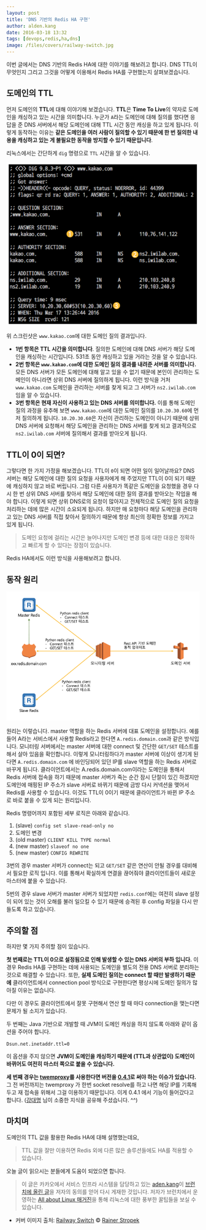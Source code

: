```yaml
---
layout: post
title: 'DNS 기반의 Redis HA 구현'
author: alden.kang
date: 2016-03-18 13:32
tags: [devops,redis,ha,dns]
image: /files/covers/railway-switch.jpg
---
```

이번 글에서는 DNS 기반의 Redis HA에 대한 이야기를 해보려고 합니다.
DNS TTL이 무엇인지 그리고 그것을 어떻게 이용해서 Redis HA를 구현했는지 살펴보겠습니다.

## 도메인의 TTL

먼저 도메인의 **TTL**에 대해 이야기해 보겠습니다.
**TTL**은 **Time To Live**의 약자로 도메인을 캐싱하고 있는 시간을 의미합니다.
누군가 `A`라는 도메인에 대해 질의를 했다면 응답을 준 DNS 서버에서 해당 도메인에 대해 TTL 시간 동안 캐싱을 하고 있게 됩니다.
이렇게 동작하는 이유는 **같은 도메인을 여러 사람이 질의할 수 있기 때문에 한 번 질의한 내용을 캐싱하고 있는 게 불필요한 동작을 방지할 수 있기 때문입니다**.

리눅스에서는 간단하게 `dig` 명령으로 `TTL` 시간을 알 수 있습니다.

![kakao.com에 대한 도메인 질의 결과](/files/redis-ha-dig-kakao.png)

위 스크린샷은 `www.kakao.com`에 대한 도메인 질의 결과입니다.

* **1번 항목은 TTL 시간을 의미합니다**.
 질의한 도메인에 대해 DNS 서버가 해당 도메인을 캐싱하는 시간입니다. 531초 동안 캐싱하고 있을 거라는 것을 알 수 있습니다.
* **2번 항목은 `www.kakao.com`에 대한 도메인 질의 결과를 내려준 서버를 의미합니다.**
 모든 DNS 서버가 모든 도메인에 대해 알고 있을 수 없기 때문에 본인이 관리하는 도메인이 아니라면 상위 DNS 서버에 질의하게 됩니다. 이런 방식을 거처 `www.kakao.com` 도메인을 관리하는 서버를 찾게 되고 그 서버가 `ns2.iwilab.com` 임을 알 수 있습니다.
* **3번 항목은 현재 자신이 사용하고 있는 DNS 서버를 의미합니다.**
 이를 통해 도메인 질의 과정을 유추해 보면 `www.kakao.com`에 대한 도메인 질의를 `10.20.30.60`에 먼저 질의하게 됩니다. `10.20.30.60`은 자신이 관리하는 도메인이 아니기 때문에 상위 DNS 서버에 요청해서 해당 도메인을 관리하는 DNS 서버를 찾게 되고 결과적으로 `ns2.iwilab.com` 서버에 질의해서 결과를 받아오게 됩니다.

## TTL이 0이 되면?

그렇다면 한 가지 가정을 해보겠습니다. TTL이 `0`이 되면 어떤 일이 일어날까요? DNS 서버는 해당 도메인에 대한 질의 요청을 사용자에게 해 주었지만 TTL이 0이 되기 때문에 캐싱하지 않고 바로 버립니다. 그럼 다른 사용자가 똑같은 도메인을 요청했을 경우 다시 한 번 상위 DNS 서버를 찾아서 해당 도메인에 대한 질의 결과를 받아오는 작업을 해야 합니다. 이렇게 되면 상위 DNS로의 요청이 많아지고 전체적으로 도메인 질의 요청을 처리하는 데에 많은 시간이 소요되게 됩니다. 하지만 매 요청마다 해당 도메인을 관리하고 있는 DNS 서버를 직접 찾아서 질의하기 때문에 항상 최신의 정확한 정보를 가지고 있게 됩니다.

> 도메인 요청에 걸리는 시간은 늘어나지만 도메인 변경 등에 대한 대응은 정확하고 빠르게 할 수 있다는 장점이 있습니다.

Redis HA에서도 이런 방식을 사용해보려고 합니다.

## 동작 원리

![Redis HA 동작 원리동작](/files/redis-ha-dns.png)

원리는 이렇습니다. master 역할을 하는 Redis 서버에 대표 도메인을 설정합니다. 예를 들어 A라는 서비스에서 사용할 Redis라고 한다면 `A.redis.domain.com`과 같은 방식입니다. 모니터링 서버에서는 master 서버에 대한 connect 및 간단한 `GET/SET` 테스트를 해서 살아 있음을 확인합니다. 이렇게 모니터링하다가 master 서버에 이상이 생기게 된다면 `A.redis.domain.com` 에 바인딩되어 있던 IP를 slave 역할을 하는 Redis 서버로 바꾸게 됩니다. 클라이언트에서는 A.redis.domain.com이라는 도메인을 통해서 Redis 서버에 접속을 하기 때문에 master 서버가 죽는 순간 잠시 단절이 있긴 하겠지만 도메인에 매핑된 IP 주소가 slave 서버로 바뀌기 때문에 금방 다시 커넥션을 맺어서 Redis를 사용할 수 있습니다. 이것도 TTL이 0이기 때문에 클라이언트가 바뀐 IP 주소로 바로 붙을 수 있게 되는 원리입니다.

Redis 명령어까지 포함된 세부 로직은 아래와 같습니다.

1. (slave) `config set slave-read-only no`
2. 도메인 변경
3. (old master) `CLIENT KILL TYPE normal`
4. (new master) `slaveof no one`
5. (new master) `CONFIG REWRITE`

3번의 경우 master 서버가 connect는 되고 `GET/SET` 같은 연산이 안될 경우를 대비해서 필요한 로직 입니다. 이를 통해서 확실하게 연결을 끊어줘야 클라이언트들이 새로운 마스터에 붙을 수 있습니다.

5번의 경우 slave 서버가 master 서버가 되었지만 `redis.conf`에는 여전히 slave 설정이 되어 있는 것이 오해를 불러 일으킬 수 있기 때문에 승격된 후 config 파일을 다시 만들도록 하고 있습니다.

## 주의할 점

하지만 몇 가지 주의할 점이 있습니다.

**첫 번째로는 TTL이 0으로 설정됨으로 인해 발생할 수 있는 DNS 서버의 부하 입니다.** 이 경우 Redis HA를 구현하는 데에 사용되는 도메인을 별도의 전용 DNS 서버로 분리하는 것으로 해결할 수 있습니다. 또한, **실제 도메인 질의는 connect 할 때만 발생하기 때문에** 클라이언트에서 connection pool 방식으로 구현한다면 평상시에 도메인 질의가 많아질 이유는 없습니다.

다만 이 경우도 클라이언트에서 잘못 구현해서 연산 할 때 마다 connection을 맺는다면 문제가 될 소지가 있습니다.

두 번째는 Java 기반으로 개발할 때 JVM이 도메인 캐싱을 하지 않도록 아래와 같이 옵션을 주어야 합니다.
```
Dsun.net.inetaddr.ttl=0
```
이 옵션을 주지 않으면 **JVM이 도메인을 캐싱하기 때문에 (TTL과 상관없이) 도메인이 바뀌어도 여전히 마스터 쪽으로 붙을 수 있습니다.**

**세 번째 경우는 [twemproxy](https://github.com/twitter/twemproxy)를 사용한다면 버전을 [0.4.1](https://github.com/twitter/twemproxy/releases/tag/v0.4.1)로 써야 하는 이슈가 있습니다.** 그 전 버전까지는 twemproxy 가 한번 socket resolve를 하고 나면 해당 IP를 기록해두고 재 접속을 위해서 그걸 이용하기 때문입니다. 이게 0.4.1 에서 기능이 들어갔다고 합니다. ([강대명](https://charsyam.wordpress.com) 님이 소중한 지식을 공유해 주셨습니다. ^^)

## 마치며

도메인의 TTL 값을 활용한 Redis HA에 대해 설명했는데요,

> TTL 값을 잘만 이용하면 Redis 외에 다른 많은 솔루션들에도 HA를 적용할 수 있습니다.

오늘 글이 읽으시는 분들에게 도움이 되었으면 합니다.

> 이 글은 카카오에서 서비스 인프라 시스템을 담당하고 있는 [aden.kang](https://brunch.co.kr/@alden)이 [브런치에 올린 글](https://brunch.co.kr/@alden/23)을 저자의 동의를 얻어 다시 게재한 것입니다. 저자가 브런치에서 운영하는 [All about Linux 매거진](https://brunch.co.kr/magazine/linux)을 통해 리눅스에 대한 풍부한 꿀팁들을 보실 수 있습니다.

* 커버 이미지 출처: [Railway Switch](https://flic.kr/p/nYDooo) &copy; [Rainer Stropek](https://www.flickr.com/photos/rainerstropek/)